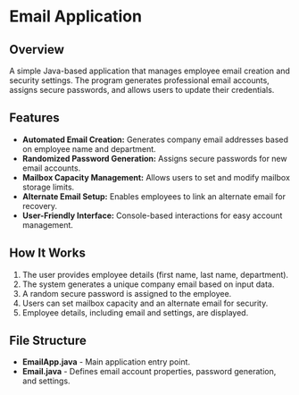 # Email Application

## Overview
A simple Java-based application that manages employee email creation and security settings. The program generates professional email accounts, assigns secure passwords, and allows users to update their credentials.

## Features
- **Automated Email Creation:** Generates company email addresses based on employee name and department.
- **Randomized Password Generation:** Assigns secure passwords for new email accounts.
- **Mailbox Capacity Management:** Allows users to set and modify mailbox storage limits.
- **Alternate Email Setup:** Enables employees to link an alternate email for recovery.
- **User-Friendly Interface:** Console-based interactions for easy account management.

## How It Works
1. The user provides employee details (first name, last name, department).
2. The system generates a unique company email based on input data.
3. A random secure password is assigned to the employee.
4. Users can set mailbox capacity and an alternate email for security.
5. Employee details, including email and settings, are displayed.

## File Structure
- **EmailApp.java** - Main application entry point.
- **Email.java** - Defines email account properties, password generation, and settings.
